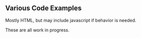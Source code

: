 ## Various Code Examples

Mostly HTML, but may include javascript if behavior is needed.

These are all work in progress.

